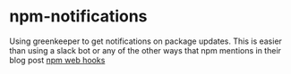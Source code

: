 # npm-notifications

Using greenkeeper to get notifications on package updates. This is easier than using a slack bot or any of the other ways that npm mentions in their blog post [npm web hooks](http://blog.npmjs.org/post/145260155635/introducing-hooks-get-notifications-of-npm)



